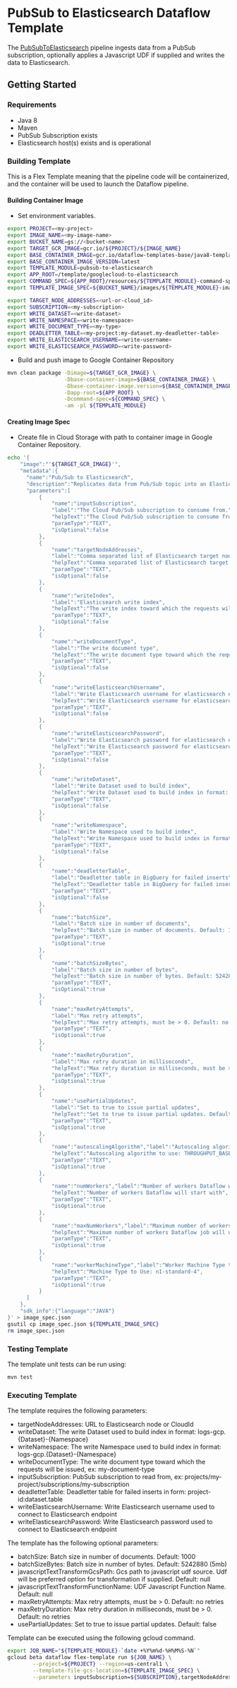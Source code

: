# PubSub to Elasticsearch Dataflow Template

The [PubSubToElasticsearch](../../src/main/java/com/google/cloud/teleport/v2/elasticsearch/templates/PubSubToElasticsearch.java) pipeline
ingests data from a PubSub subscription, optionally applies a Javascript UDF if supplied and writes the data to Elasticsearch.

## Getting Started

### Requirements
* Java 8
* Maven
* PubSub Subscription exists
* Elasticsearch host(s) exists and is operational

### Building Template
This is a Flex Template meaning that the pipeline code will be containerized, and the container will be
used to launch the Dataflow pipeline.

#### Building Container Image
* Set environment variables.
```sh
export PROJECT=<my-project>
export IMAGE_NAME=<my-image-name>
export BUCKET_NAME=gs://<bucket-name>
export TARGET_GCR_IMAGE=gcr.io/${PROJECT}/${IMAGE_NAME}
export BASE_CONTAINER_IMAGE=gcr.io/dataflow-templates-base/java8-template-launcher-base
export BASE_CONTAINER_IMAGE_VERSION=latest
export TEMPLATE_MODULE=pubsub-to-elasticsearch
export APP_ROOT=/template/googlecloud-to-elasticsearch
export COMMAND_SPEC=${APP_ROOT}/resources/${TEMPLATE_MODULE}-command-spec.json
export TEMPLATE_IMAGE_SPEC=${BUCKET_NAME}/images/${TEMPLATE_MODULE}-image-spec.json

export TARGET_NODE_ADDRESSES=<url-or-cloud_id>
export SUBSCRIPTION=<my-subscription>
export WRITE_DATASET=<write-dataset>
export WRITE_NAMESPACE=<write-namespace>
export WRITE_DOCUMENT_TYPE=<my-type>
export DEADLETTER_TABLE=<my-project:my-dataset.my-deadletter-table>
export WRITE_ELASTICSEARCH_USERNAME=<write-username>
export WRITE_ELASTICSEARCH_PASSWORD=<write-password>
```

* Build and push image to Google Container Repository

```sh
mvn clean package -Dimage=${TARGET_GCR_IMAGE} \
                  -Dbase-container-image=${BASE_CONTAINER_IMAGE} \
                  -Dbase-container-image.version=${BASE_CONTAINER_IMAGE_VERSION} \
                  -Dapp-root=${APP_ROOT} \
                  -Dcommand-spec=${COMMAND_SPEC} \
                  -am -pl ${TEMPLATE_MODULE}
```

#### Creating Image Spec

* Create file in Cloud Storage with path to container image in Google Container Repository.
```sh
echo '{
    "image":"'${TARGET_GCR_IMAGE}'",
    "metadata":{
      "name":"Pub/Sub to Elasticsearch",
      "description":"Replicates data from Pub/Sub topic into an Elasticsearch index",
      "parameters":[
          {
              "name":"inputSubscription",
              "label":"The Cloud Pub/Sub subscription to consume from.",
              "helpText":"The Cloud Pub/Sub subscription to consume from. The name should be in the format of projects/<project-id>/subscriptions/<subscription-name>.",
              "paramType":"TEXT",
              "isOptional":false
          },
          {
              "name":"targetNodeAddresses",
              "label":"Comma separated list of Elasticsearch target nodes",
              "helpText":"Comma separated list of Elasticsearch target nodes to connect to, ex: http://my-node1,http://my-node2",
              "paramType":"TEXT",
              "isOptional":false
          },
          {
              "name":"writeIndex",
              "label":"Elasticsearch write index",
              "helpText":"The write index toward which the requests will be issued, ex: my-index",
              "paramType":"TEXT",
              "isOptional":false
          },
          {
              "name":"writeDocumentType",
              "label":"The write document type",
              "helpText":"The write document type toward which the requests will be issued, ex: my-document-type",
              "paramType":"TEXT",
              "isOptional":false
          },
          {
              "name":"writeElasticsearchUsername",
              "label":"Write Elasticsearch username for elasticsearch endpoint",
              "helpText":"Write Elasticsearch username for elasticsearch endpoint",
              "paramType":"TEXT",
              "isOptional":false
          },
          {
              "name":"writeElasticsearchPassword",
              "label":"Write Elasticsearch password for elasticsearch endpoint",
              "helpText":"Write Elasticsearch password for elasticsearch endpoint",
              "paramType":"TEXT",
              "isOptional":false
          },
          {
              "name":"writeDataset",
              "label":"Write Dataset used to build index",
              "helpText":"Write Dataset used to build index in format: logs-gcp.{Dataset}-{Namespace}",
              "paramType":"TEXT",
              "isOptional":false
          },
          {
              "name":"writeNamespace",
              "label":"Write Namespace used to build index",
              "helpText":"Write Namespace used to build index in format: logs-gcp.{Dataset}-{Namespace}",
              "paramType":"TEXT",
              "isOptional":false
          },
          {
              "name":"deadletterTable",
              "label":"Deadletter table in BigQuery for failed inserts",
              "helpText":"Deadletter table in BigQuery for failed inserts in form: project-id:dataset.table",
              "paramType":"TEXT",
              "isOptional":false
          },
          {
              "name":"batchSize",
              "label":"Batch size in number of documents",
              "helpText":"Batch size in number of documents. Default: 1000",
              "paramType":"TEXT",
              "isOptional":true
          },
          {
              "name":"batchSizeBytes",
              "label":"Batch size in number of bytes",
              "helpText":"Batch size in number of bytes. Default: 5242880 (5mb)",
              "paramType":"TEXT",
              "isOptional":true
          },
          {
              "name":"maxRetryAttempts",
              "label":"Max retry attempts",
              "helpText":"Max retry attempts, must be > 0. Default: no retries",
              "paramType":"TEXT",
              "isOptional":true
          },
          {
              "name":"maxRetryDuration",
              "label":"Max retry duration in milliseconds",
              "helpText":"Max retry duration in milliseconds, must be > 0. Default: no retries",
              "paramType":"TEXT",
              "isOptional":true
          },
          {
              "name":"usePartialUpdates",
              "label":"Set to true to issue partial updates",
              "helpText":"Set to true to issue partial updates. Default: false",
              "paramType":"TEXT",
              "isOptional":true
          },
          {
              "name":"autoscalingAlgorithm","label":"Autoscaling algorithm to use",
              "helpText":"Autoscaling algorithm to use: THROUGHPUT_BASED",
              "paramType":"TEXT",
              "isOptional":true
          },
          {
              "name":"numWorkers","label":"Number of workers Dataflow will start with",
              "helpText":"Number of workers Dataflow will start with",
              "paramType":"TEXT",
              "isOptional":true
          },
          {
              "name":"maxNumWorkers","label":"Maximum number of workers Dataflow job will use",
              "helpText":"Maximum number of workers Dataflow job will use",
              "paramType":"TEXT",
              "isOptional":true
          },
          {
              "name":"workerMachineType","label":"Worker Machine Type to use in Dataflow Job",
              "helpText":"Machine Type to Use: n1-standard-4",
              "paramType":"TEXT",
              "isOptional":true
          }
      ]
    },
    "sdk_info":{"language":"JAVA"}
}' > image_spec.json
gsutil cp image_spec.json ${TEMPLATE_IMAGE_SPEC}
rm image_spec.json
```

### Testing Template

The template unit tests can be run using:
```sh
mvn test
```

### Executing Template

The template requires the following parameters:
* targetNodeAddresses: URL to Elasticsearch node or CloudId
* writeDataset: The write Dataset used to build index in format: logs-gcp.{Dataset}-{Namespace}
* writeNamespace: The write Namespace used to build index in format: logs-gcp.{Dataset}-{Namespace}
* writeDocumentType: The write document type toward which the requests will be issued, ex: my-document-type
* inputSubscription: PubSub subscription to read from, ex: projects/my-project/subscriptions/my-subscription
* deadletterTable: Deadletter table for failed inserts in form: project-id:dataset.table
* writeElasticsearchUsername: Write Elasticsearch username used to connect to Elasticsearch endpoint
* writeElasticsearchPassword: Write Elasticsearch password used to connect to Elasticsearch endpoint

The template has the following optional parameters:
* batchSize: Batch size in number of documents. Default: 1000
* batchSizeBytes: Batch size in number of bytes. Default: 5242880 (5mb)
* javascriptTextTransformGcsPath: Gcs path to javascript udf source. Udf will be preferred option for transformation if supplied. Default: null
* javascriptTextTransformFunctionName: UDF Javascript Function Name. Default: null
* maxRetryAttempts: Max retry attempts, must be > 0. Default: no retries
* maxRetryDuration: Max retry duration in milliseconds, must be > 0. Default: no retries
* usePartialUpdates: Set to true to issue partial updates. Default: false

Template can be executed using the following gcloud command.
```sh
export JOB_NAME="${TEMPLATE_MODULE}-`date +%Y%m%d-%H%M%S-%N`"
gcloud beta dataflow flex-template run ${JOB_NAME} \
        --project=${PROJECT} --region=us-central1 \
        --template-file-gcs-location=${TEMPLATE_IMAGE_SPEC} \
        --parameters inputSubscription=${SUBSCRIPTION},targetNodeAddresses=${TARGET_NODE_ADDRESSES},writeDataset=${WRITE_DATASET},writeNamespace=${WRITE_NAMESPACE},writeDocumentType=${WRITE_DOCUMENT_TYPE},writeElasticsearchUsername=${WRITE_ELASTICSEARCH_USERNAME},writeElasticsearchPassword=${WRITE_ELASTICSEARCH_PASSWORD},deadletterTable=${DEADLETTER_TABLE}
```